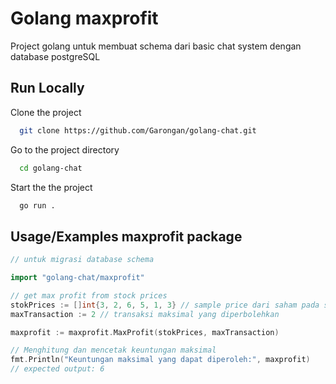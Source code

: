 
# Golang maxprofit

Project golang untuk membuat schema dari basic chat system dengan database postgreSQL

## Run Locally

Clone the project

```bash
  git clone https://github.com/Garongan/golang-chat.git
```

Go to the project directory

```bash
  cd golang-chat
```

Start the the project

```bash
  go run .
```

## Usage/Examples maxprofit package

```go
// untuk migrasi database schema

import "golang-chat/maxprofit"

// get max profit from stock prices
stokPrices := []int{3, 2, 6, 5, 1, 3} // sample price dari saham pada setiap harinya
maxTransaction := 2 // transaksi maksimal yang diperbolehkan

maxprofit := maxprofit.MaxProfit(stokPrices, maxTransaction)

// Menghitung dan mencetak keuntungan maksimal
fmt.Println("Keuntungan maksimal yang dapat diperoleh:", maxprofit)
// expected output: 6
```
